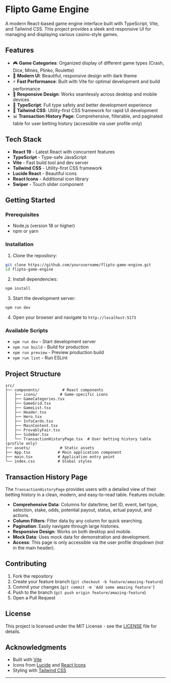 # Flipto Game Engine

A modern React-based game engine interface built with TypeScript, Vite, and Tailwind CSS. This project provides a sleek and responsive UI for managing and displaying various casino-style games.

## Features

- 🎮 **Game Categories**: Organized display of different game types (Crash, Dice, Mines, Plinko, Roulette)
- 🎨 **Modern UI**: Beautiful, responsive design with dark theme
- ⚡ **Fast Performance**: Built with Vite for optimal development and build performance
- 📱 **Responsive Design**: Works seamlessly across desktop and mobile devices
- 🎯 **TypeScript**: Full type safety and better development experience
- 🎨 **Tailwind CSS**: Utility-first CSS framework for rapid UI development
- 📊 **Transaction History Page**: Comprehensive, filterable, and paginated table for user betting history (accessible via user profile only)

## Tech Stack

- **React 19** - Latest React with concurrent features
- **TypeScript** - Type-safe JavaScript
- **Vite** - Fast build tool and dev server
- **Tailwind CSS** - Utility-first CSS framework
- **Lucide React** - Beautiful icons
- **React Icons** - Additional icon library
- **Swiper** - Touch slider component

## Getting Started

### Prerequisites

- Node.js (version 18 or higher)
- npm or yarn

### Installation

1. Clone the repository:
```bash
git clone https://github.com/yourusername/flipto-game-engine.git
cd flipto-game-engine
```

2. Install dependencies:
```bash
npm install
```

3. Start the development server:
```bash
npm run dev
```

4. Open your browser and navigate to `http://localhost:5173`

### Available Scripts

- `npm run dev` - Start development server
- `npm run build` - Build for production
- `npm run preview` - Preview production build
- `npm run lint` - Run ESLint

## Project Structure

```
src/
├── components/          # React components
│   ├── icons/          # Game-specific icons
│   ├── GameCategories.tsx
│   ├── GameGrid.tsx
│   ├── GameList.tsx
│   ├── Header.tsx
│   ├── Hero.tsx
│   ├── InfoCards.tsx
│   ├── MainContent.tsx
│   ├── ProvablyFair.tsx
│   ├── Sidebar.tsx
│   └── TransactionHistoryPage.tsx  # User betting history table (profile only)
├── assets/             # Static assets
├── App.tsx            # Main application component
├── main.tsx           # Application entry point
└── index.css          # Global styles
```

## Transaction History Page

The `TransactionHistoryPage` provides users with a detailed view of their betting history in a clean, modern, and easy-to-read table. Features include:

- **Comprehensive Data**: Columns for date/time, bet ID, event, bet type, selection, stake, odds, potential payout, status, actual payout, and actions.
- **Column Filters**: Filter data by any column for quick searching.
- **Pagination**: Easily navigate through large histories.
- **Responsive Design**: Works on both desktop and mobile.
- **Mock Data**: Uses mock data for demonstration and development.
- **Access**: This page is only accessible via the user profile dropdown (not in the main header).

## Contributing

1. Fork the repository
2. Create your feature branch (`git checkout -b feature/amazing-feature`)
3. Commit your changes (`git commit -m 'Add some amazing feature'`)
4. Push to the branch (`git push origin feature/amazing-feature`)
5. Open a Pull Request

## License

This project is licensed under the MIT License - see the [LICENSE](LICENSE) file for details.

## Acknowledgments

- Built with [Vite](https://vitejs.dev/)
- Icons from [Lucide](https://lucide.dev/) and [React Icons](https://react-icons.github.io/react-icons/)
- Styling with [Tailwind CSS](https://tailwindcss.com/)

---